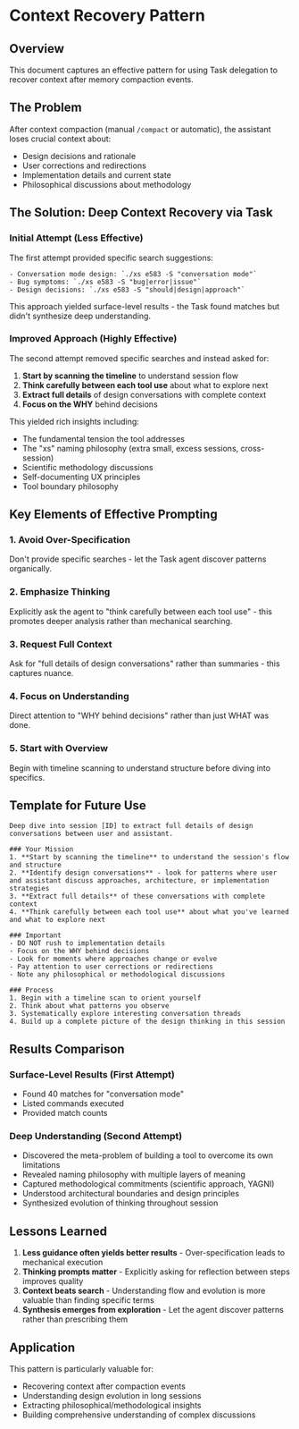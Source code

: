 # Context Recovery Pattern

## Overview

This document captures an effective pattern for using Task delegation to recover context after memory compaction events.

## The Problem

After context compaction (manual `/compact` or automatic), the assistant loses crucial context about:
- Design decisions and rationale
- User corrections and redirections  
- Implementation details and current state
- Philosophical discussions about methodology

## The Solution: Deep Context Recovery via Task

### Initial Attempt (Less Effective)

The first attempt provided specific search suggestions:
```
- Conversation mode design: `./xs e583 -S "conversation mode"`
- Bug symptoms: `./xs e583 -S "bug|error|issue"`
- Design decisions: `./xs e583 -S "should|design|approach"`
```

This approach yielded surface-level results - the Task found matches but didn't synthesize deep understanding.

### Improved Approach (Highly Effective)

The second attempt removed specific searches and instead asked for:
1. **Start by scanning the timeline** to understand session flow
2. **Think carefully between each tool use** about what to explore next
3. **Extract full details** of design conversations with complete context
4. **Focus on the WHY** behind decisions

This yielded rich insights including:
- The fundamental tension the tool addresses
- The "xs" naming philosophy (extra small, excess sessions, cross-session)
- Scientific methodology discussions
- Self-documenting UX principles
- Tool boundary philosophy

## Key Elements of Effective Prompting

### 1. Avoid Over-Specification
Don't provide specific searches - let the Task agent discover patterns organically.

### 2. Emphasize Thinking
Explicitly ask the agent to "think carefully between each tool use" - this promotes deeper analysis rather than mechanical searching.

### 3. Request Full Context
Ask for "full details of design conversations" rather than summaries - this captures nuance.

### 4. Focus on Understanding
Direct attention to "WHY behind decisions" rather than just WHAT was done.

### 5. Start with Overview
Begin with timeline scanning to understand structure before diving into specifics.

## Template for Future Use

```
Deep dive into session [ID] to extract full details of design conversations between user and assistant.

### Your Mission
1. **Start by scanning the timeline** to understand the session's flow and structure
2. **Identify design conversations** - look for patterns where user and assistant discuss approaches, architecture, or implementation strategies
3. **Extract full details** of these conversations with complete context
4. **Think carefully between each tool use** about what you've learned and what to explore next

### Important
- DO NOT rush to implementation details
- Focus on the WHY behind decisions
- Look for moments where approaches change or evolve
- Pay attention to user corrections or redirections
- Note any philosophical or methodological discussions

### Process
1. Begin with a timeline scan to orient yourself
2. Think about what patterns you observe
3. Systematically explore interesting conversation threads
4. Build up a complete picture of the design thinking in this session
```

## Results Comparison

### Surface-Level Results (First Attempt)
- Found 40 matches for "conversation mode"
- Listed commands executed
- Provided match counts

### Deep Understanding (Second Attempt)
- Discovered the meta-problem of building a tool to overcome its own limitations
- Revealed naming philosophy with multiple layers of meaning
- Captured methodological commitments (scientific approach, YAGNI)
- Understood architectural boundaries and design principles
- Synthesized evolution of thinking throughout session

## Lessons Learned

1. **Less guidance often yields better results** - Over-specification leads to mechanical execution
2. **Thinking prompts matter** - Explicitly asking for reflection between steps improves quality
3. **Context beats search** - Understanding flow and evolution is more valuable than finding specific terms
4. **Synthesis emerges from exploration** - Let the agent discover patterns rather than prescribing them

## Application

This pattern is particularly valuable for:
- Recovering context after compaction events
- Understanding design evolution in long sessions
- Extracting philosophical/methodological insights
- Building comprehensive understanding of complex discussions